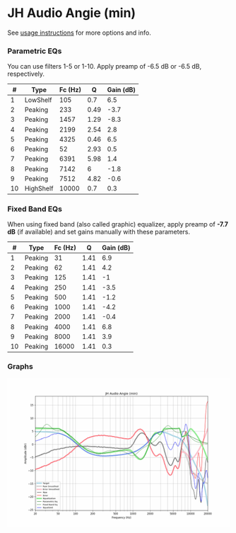 # JH Audio Angie (min)
See [usage instructions](https://github.com/jaakkopasanen/AutoEq#usage) for more options and info.

### Parametric EQs
You can use filters 1-5 or 1-10. Apply preamp of -6.5 dB or -6.5 dB, respectively.

|   # | Type      |   Fc (Hz) |    Q |   Gain (dB) |
|-----|-----------|-----------|------|-------------|
|   1 | LowShelf  |       105 | 0.7  |         6.5 |
|   2 | Peaking   |       233 | 0.49 |        -3.7 |
|   3 | Peaking   |      1457 | 1.29 |        -8.3 |
|   4 | Peaking   |      2199 | 2.54 |         2.8 |
|   5 | Peaking   |      4325 | 0.46 |         6.5 |
|   6 | Peaking   |        52 | 2.93 |         0.5 |
|   7 | Peaking   |      6391 | 5.98 |         1.4 |
|   8 | Peaking   |      7142 | 6    |        -1.8 |
|   9 | Peaking   |      7512 | 4.82 |        -0.6 |
|  10 | HighShelf |     10000 | 0.7  |         0.3 |

### Fixed Band EQs
When using fixed band (also called graphic) equalizer, apply preamp of **-7.7 dB** (if available) and set gains manually with these parameters.

|   # | Type    |   Fc (Hz) |    Q |   Gain (dB) |
|-----|---------|-----------|------|-------------|
|   1 | Peaking |        31 | 1.41 |         6.9 |
|   2 | Peaking |        62 | 1.41 |         4.2 |
|   3 | Peaking |       125 | 1.41 |        -1   |
|   4 | Peaking |       250 | 1.41 |        -3.5 |
|   5 | Peaking |       500 | 1.41 |        -1.2 |
|   6 | Peaking |      1000 | 1.41 |        -4.2 |
|   7 | Peaking |      2000 | 1.41 |        -0.4 |
|   8 | Peaking |      4000 | 1.41 |         6.8 |
|   9 | Peaking |      8000 | 1.41 |         3.9 |
|  10 | Peaking |     16000 | 1.41 |         0.3 |

### Graphs
![](./JH%20Audio%20Angie%20(min).png)
